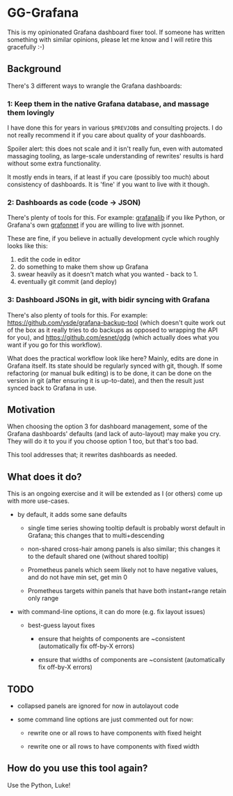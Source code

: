 # GG-Grafana #

This is my opinionated Grafana dashboard fixer tool. If someone has written
something with similar opinions, please let me know and I will retire this
gracefully :-)

## Background

There's 3 different ways to wrangle the Grafana dashboards:

### 1: Keep them in the native Grafana database, and massage them lovingly

I have done this for years in various `$PREVJOB`s and consulting
projects. I do not really recommend it if you care about quality of your
dashboards.

Spoiler alert: this does not scale and it isn't really fun, even with
automated massaging tooling, as large-scale understanding of rewrites'
results is hard without some extra functionality.

It mostly ends in tears, if at least if you care (possibly too much) about
consistency of dashboards. It is 'fine' if you want to live with it though.

### 2: Dashboards as code (code -> JSON)

There's plenty of tools for this. For example:
[grafanalib](https://github.com/weaveworks/grafanalib) if you like Python,
or Grafana's own [grafonnet](https://github.com/grafana/grafonnet) if you
are willing to live with jsonnet.

These are fine, if you believe in actually development cycle which roughly
looks like this:

1. edit the code in editor
2. do something to make them show up Grafana
3. swear heavily as it doesn't match what you wanted - back to 1.
4. eventually git commit (and deploy)

### 3: Dashboard JSONs in git, with bidir syncing with Grafana

There's also plenty of tools for this. For example:
https://github.com/ysde/grafana-backup-tool (which doesn't quite work out
of the box as it really tries to do backups as opposed to wrapping the API
for you), and https://github.com/esnet/gdg (which actually does what you
want if you go for this workflow).

What does the practical workflow look like here? Mainly, edits are done in
Grafana itself. Its state should be regularly synced with git, though. If
some refactoring (or manual bulk editing) is to be done, it can be done on
the version in git (after ensuring it is up-to-date), and then the result
just synced back to Grafana in use.

## Motivation

When choosing the option 3 for dashboard management, some of the Grafana
dashboards' defaults (and lack of auto-layout) may make you cry. They will
do it to you if you choose option 1 too, but that's too bad.

This tool addresses that; it rewrites dashboards as needed.

## What does it do?

This is an ongoing exercise and it will be extended as I (or others) come
up with more use-cases.

- by default, it adds some sane defaults

  - single time series showing tooltip default is probably worst default in
    Grafana; this changes that to multi+descending

  - non-shared cross-hair among panels is also similar; this changes it to
    the default shared one (without shared tooltip)

  - Prometheus panels which seem likely not to have negative values, and
    do not have min set, get min 0

  - Prometheus targets within panels that have both instant+range retain
    only range

- with command-line options, it can do more (e.g. fix layout issues)

    - best-guess layout fixes

        - ensure that heights of components are ~consistent (automatically fix
          off-by-X errors)

        - ensure that widths of components are ~consistent (automatically fix off-by-X errors)

## TODO

- collapsed panels are ignored for now in autolayout code

- some command line options are just commented out for now:

    - rewrite one or all rows to have components with fixed height

    - rewrite one or all rows to have components with fixed width

## How do you use this tool again?

Use the Python, Luke!
